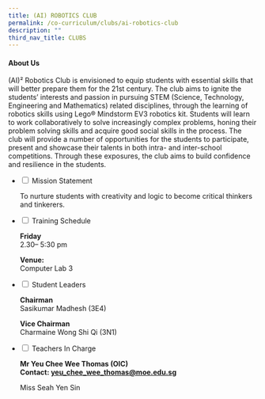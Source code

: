 ```yaml
---
title: (AI) ROBOTICS CLUB
permalink: /co-curriculum/clubs/ai-robotics-club
description: ""
third_nav_title: CLUBS
---
```

<h4><strong>About Us</strong></h4>
<p>(AI)&sup2; Robotics Club is envisioned to equip students with essential skills that will better prepare them for the 21st century. The club aims to ignite the students&rsquo; interests and passion in pursuing STEM (Science, Technology, Engineering and Mathematics) related disciplines, through the learning of robotics skills using Lego&reg; Mindstorm EV3 robotics kit. Students will learn to work collaboratively to solve increasingly complex problems, honing their problem solving skills and acquire good social skills in the process. The club will provide a number of opportunities for the students to participate, present and showcase their talents in both intra- and inter-school competitions. Through these exposures, the club aims to build confidence and resilience in the students.</p>
<ul class="jekyllcodex_accordion">
<li><input id="accordion1" type="checkbox" /> <label for="accordion1">Mission Statement</label>
<div>
<p>To nurture students with creativity and logic to become critical thinkers and tinkerers.</p>
</div>
</li>
<li><input id="accordion2" type="checkbox" /> <label for="accordion2">Training Schedule</label>
<div>
<p><strong>Friday</strong>&nbsp;<br />2.30&ndash; 5:30 pm</p>
<p><strong>Venue:<br /></strong>Computer Lab 3</p>
</div>
</li>
<li><input id="accordion3" type="checkbox" /> <label for="accordion3">Student Leaders</label>
<div>
<p><strong>Chairman<br /></strong>Sasikumar Madhesh (3E4)</p>
<p><strong>Vice Chairman<br /></strong>Charmaine Wong Shi Qi (3N1)</p>
</div>
</li>
<li><input id="accordion4" type="checkbox" /> <label for="accordion4">Teachers In Charge</label>
<div>
<p><strong>Mr Yeu Chee Wee Thomas (OIC)</strong><br /><strong>Contact:&nbsp;<a href="mailto:yeu_chee_wee_thomas@moe.edu.sg" target="">yeu_chee_wee_thomas@moe.edu.sg</a></strong></p>
<p>Miss Seah Yen Sin</p>
</div>
</li>
</ul>